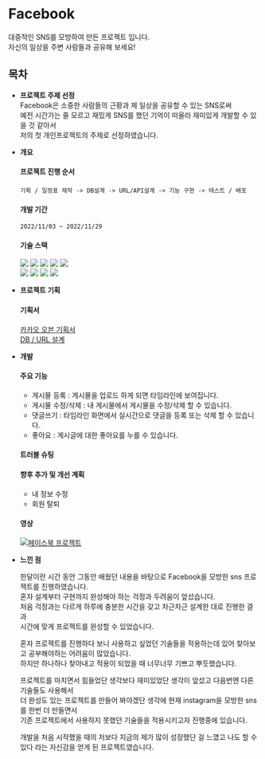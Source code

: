 
# Facebook

대중적인 SNS를 모방하여 만든 프로젝트 입니다.  
자신의 일상을 주변 사람들과 공유해 보세요!

## 목차
- **프로젝트 주제 선정**  
Facebook은 소중한 사람들의 근황과 제 일상을 공유할 수 있는 SNS로써   
예전 시간가는 줄 모르고 재밌게 SNS를 했던 기억이 떠올라 재미있게 개발할 수 있을 것 같아서  
저의 첫 개인프로젝트의 주제로 선정하였습니다.

- **개요**
  #### 프로젝트 진행 순서
      
      기획 / 일정표 제작 -> DB설계 -> URL/API설계 -> 기능 구현 -> 테스트 / 배포
   #### 개발 기간
   
      2022/11/03 ~ 2022/11/29
   #### 기술 스택
  
     <img src="https://img.shields.io/badge/java-007396?style=for-the-badge&logo=java&logoColor=white"> 
     <img src="https://img.shields.io/badge/html5-E34F26?style=for-the-badge&logo=html5&logoColor=white"> 
     <img src="https://img.shields.io/badge/css-1572B6?style=for-the-badge&logo=css3&logoColor=white"> 
     <img src="https://img.shields.io/badge/javascript-F7DF1E?style=for-the-badge&logo=javascript&logoColor=black"> 
     <img src="https://img.shields.io/badge/jquery-0769AD?style=for-the-badge&logo=jquery&logoColor=white">
     <br>
     <img src="https://img.shields.io/badge/mysql-4479A1?style=for-the-badge&logo=mysql&logoColor=white"> 
     <img src="https://img.shields.io/badge/spring-6DB33F?style=for-the-badge&logo=spring&logoColor=white"> 
     <img src="https://img.shields.io/badge/github-181717?style=for-the-badge&logo=github&logoColor=white">
     <img src="https://img.shields.io/badge/git-F05032?style=for-the-badge&logo=git&logoColor=white">
     
- **프로젝트 기획**
  #### 기획서
  
     [카카오 오븐 기획서](https://ovenapp.io/project/9pgiWGxen9A2hDKGk8WaiIaQbHJt8JwX#IxbOg)
     <br>
     [DB / URL 설계](https://docs.google.com/spreadsheets/d/1tOvoTo4X4-1eNtocFoKUccMBCZS0_nHmrvhQAYCjbOc/edit#gid=0)


- **개발**
  #### 주요 기능
  
     - 게시물 등록 : 게시물을 업로드 하게 되면 타임라인에 보여집니다.
     - 게시물 수정/삭제 : 내 게시물에서 게시물을 수정/삭제 할 수 있습니다.
     - 댓글쓰기 : 타임라인 화면에서 실시간으로 댓글을 등록 또는 삭제 할 수 있습니다.
     - 좋아요 : 게시글에 대한 좋아요를 누를 수 있습니다. 
     
  #### 트러블 슈팅
  
  #### 향후 추가 및 개선 계획
    - 내 정보 수정
    - 회원 탈퇴 
  #### 영상
  
    [![페이스북 프로젝트](http://img.youtube.com/vi/Wj6A61S0-ck/0.jpg)](https://www.youtube.com/watch?v=Wj6A61S0-ck) 
                                    
   

- **느낀 점**
  
   한달이란 시간 동안 그동안 배웠던 내용을 바탕으로  Facebook을 모방한 sns 프로젝트를 진행하였습니다.  
   혼자 설계부터 구현까지 완성해야 하는 걱정과 두려움이 앞섰습니다.  
   처음 걱정과는 다르게 하루에 충분한 시간을 갖고 차근차근 설계한 대로 진행한 결과  
   시간에 맞게 프로젝트를 완성할 수 있었습니다.
   
   혼자 프로젝트를 진행하다 보니 사용하고 싶었던 기술들을 적용하는데 있어 찾아보고 공부해야하는 어려움이 많았습니다.  
   하지만 하나하나 찾아내고 적용이 되었을 때 너무너무 기쁘고 뿌듯했습니다.
   
   프로젝트를 마치면서 힘들었단 생각보다 재미있었단 생각이 앞섰고 다음번엔 다른 기술들도 사용해서  
   더 완성도 있는 프로젝트를 만들어 봐야겠단 생각에 현재 instagram을 모방한 sns를 한번 더 만들면서  
   기존 프로젝트에서 사용하지 못했던 기술들을 적용시키고자 진행중에 있습니다.
   
   개발을 처음 시작했을 때의 저보다 지금의 제가 많이 성장했단 걸 느꼈고 나도 할 수 있다 라는 자신감을 얻게 된 프로젝트였습니다.
   
   
   

 
  

